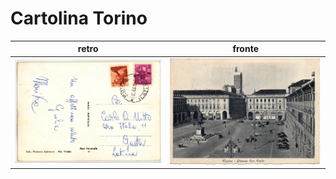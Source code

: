 # Cartolina Torino

|retro|fronte|
| --- | --- |
| ![retro cartolina](retro.jpg) | ![fronte cartolina](fronte.jpg) |